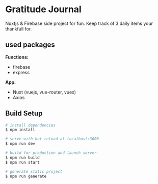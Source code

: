 # Gratitude Journal
Nuxtjs & Firebase side project for fun. Keep track of 3 daily items your thankfull for.

## used packages
**Functions:**
- firebase
- express

**App:**
- Nuxt (vuejs, vue-router, vuex)
- Axios

## Build Setup

``` bash
# install dependencies
$ npm install

# serve with hot reload at localhost:3000
$ npm run dev

# build for production and launch server
$ npm run build
$ npm run start

# generate static project
$ npm run generate
```
